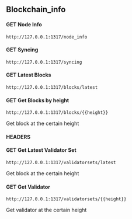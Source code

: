 ## Blockchain_info

#### GET Node Info

```
http://127.0.0.1:1317/node_info
```

#### GET Syncing

```
http://127.0.0.1:1317/syncing
```

#### GET Latest Blocks

```
http://127.0.0.1:1317/blocks/latest
```

#### GET Get Blocks by height

```
http://127.0.0.1:1317/blocks/{{height}}
```

Get block at the certain height

#### HEADERS

#### GET Get Latest Validator Set

```
http://127.0.0.1:1317/validatorsets/latest
```

Get block at the certain height

#### GET Get Validator

```
http://127.0.0.1:1317/validatorsets/{{height}}
```

Get validator at the certain height
